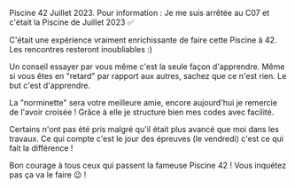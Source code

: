 Piscine 42 Juillet 2023.
Pour information : Je me suis arrêtée au C07 et c'était la Piscine de Juillet 2023 ✅

C'était une expérience vraiment enrichissante de faire cette Piscine à 42. 
Les rencontres resteront inoubliables :)

Un conseil essayer par vous même c'est la seule façon d'apprendre.
Même si vous êtes en "retard" par rapport aux autres, sachez que ce n'est rien. 
Le but c'est d'apprendre.

La "norminette" sera votre meilleure amie, encore aujourd'hui je remercie de l'avoir croisée !
Grâce à elle je structure bien mes codes avec facilité. 

Certains n'ont pas été pris malgré qu'il était plus avancé que moi dans les travaux.
Ce qui compte c'est le jour des épreuves (le vendredi) c'est ce qui fait la différence !

Bon courage à tous ceux qui passent la fameuse Piscine 42 ! Vous inquétez pas ça va le faire 😉 !
